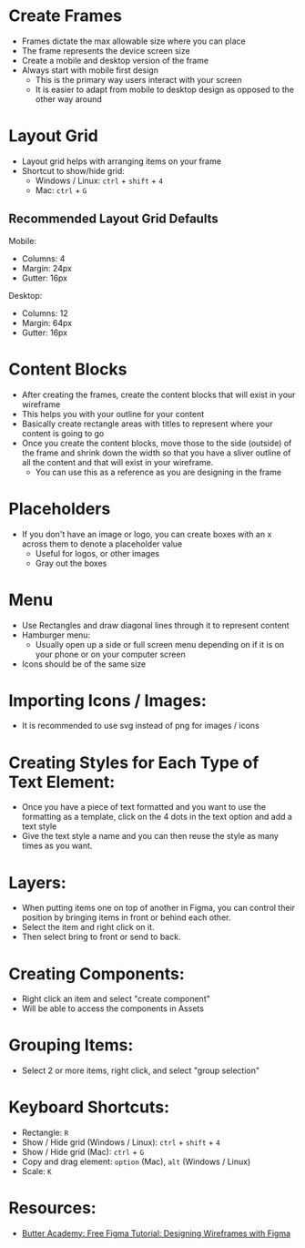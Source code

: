# Create Frames

- Frames dictate the max allowable size where you can place
- The frame represents the device screen size
- Create a mobile and desktop version of the frame
- Always start with mobile first design
  - This is the primary way users interact with your screen
  - It is easier to adapt from mobile to desktop design as opposed to the other way around

# Layout Grid

- Layout grid helps with arranging items on your frame
- Shortcut to show/hide grid:
  - Windows / Linux: `ctrl` + `shift` + `4`
  - Mac: `ctrl` + `G`

## Recommended Layout Grid Defaults

Mobile:

- Columns: 4
- Margin: 24px
- Gutter: 16px

Desktop:

- Columns: 12
- Margin: 64px
- Gutter: 16px

# Content Blocks

- After creating the frames, create the content blocks that will exist in your wireframe
- This helps you with your outline for your content
- Basically create rectangle areas with titles to represent where your content is going to go
- Once you create the content blocks, move those to the side (outside) of the frame and shrink down the width so that you have a sliver outline of all the content and that will exist in your wireframe.
  - You can use this as a reference as you are designing in the frame

# Placeholders

- If you don't have an image or logo, you can create boxes with an x across them to denote a placeholder value
  - Useful for logos, or other images
  - Gray out the boxes

# Menu

- Use Rectangles and draw diagonal lines through it to represent content
- Hamburger menu:
  - Usually open up a side or full screen menu depending on if it is on your phone or on your computer screen
- Icons should be of the same size

# Importing Icons / Images:

- It is recommended to use svg instead of png for images / icons

# Creating Styles for Each Type of Text Element:

- Once you have a piece of text formatted and you want to use the formatting as a template, click on the 4 dots in the text option and add a text style
- Give the text style a name and you can then reuse the style as many times as you want.

# Layers:

- When putting items one on top of another in Figma, you can control their position by bringing items in front or behind each other.
- Select the item and right click on it.
- Then select bring to front or send to back.

# Creating Components:

- Right click an item and select "create component"
- Will be able to access the components in Assets

# Grouping Items:

- Select 2 or more items, right click, and select "group selection"

# Keyboard Shortcuts:

- Rectangle: `R`
- Show / Hide grid (Windows / Linux): `ctrl` + `shift` + `4`
- Show / Hide grid (Mac): `ctrl` + `G`
- Copy and drag element: `option` (Mac), `alt` (Windows / Linux)
- Scale: `K`

# Resources:

- [Butter Academy: Free Figma Tutorial: Designing Wireframes with Figma](https://www.youtube.com/watch?v=6t_dYhXyYjI)

